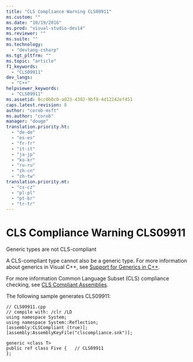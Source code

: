 ```yaml
---
title: "CLS Compliance Warning CLS09911"
ms.custom: ""
ms.date: "10/19/2016"
ms.prod: "visual-studio-dev14"
ms.reviewer: ""
ms.suite: ""
ms.technology: 
  - "devlang-csharp"
ms.tgt_pltfrm: ""
ms.topic: "article"
f1_keywords: 
  - "CLS09911"
dev_langs: 
  - "C++"
helpviewer_keywords: 
  - "CLS09911"
ms.assetid: 8cc0b0c0-a823-4392-9bf9-4d12242ef451
caps.latest.revision: 8
author: "corob-msft"
ms.author: "corob"
manager: "douge"
translation.priority.ht: 
  - "de-de"
  - "es-es"
  - "fr-fr"
  - "it-it"
  - "ja-jp"
  - "ko-kr"
  - "ru-ru"
  - "zh-cn"
  - "zh-tw"
translation.priority.mt: 
  - "cs-cz"
  - "pl-pl"
  - "pt-br"
  - "tr-tr"
---
```

# CLS Compliance Warning CLS09911
Generic types are not CLS-compliant  
  
 A CLS-compliant type cannot also be a generic type.  For more information about generics in Visual C++, see [Support for Generics in C++](../Topic/Generics%20%20\(C++%20Component%20Extensions\).md).  
  
 For more information Common Language Subset (CLS) compliance checking, see [CLS Compliant Assemblies](http://msdn.microsoft.com/en-us/3320b57e-ea55-4697-a17d-f509a36a3c93).  
  
 The following sample generates CLS09911:  
  
```  
// CLS09911.cpp  
// compile with: /clr /LD  
using namespace System;  
using namespace System::Reflection;  
[assembly:CLSCompliant (true)];  
[assembly:AssemblyKeyFile("clscompliance.snk")];  
  
generic <class T>  
public ref class Five {   // CLS09911  
};  
  
```